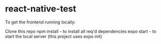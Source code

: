 # react-native-test
To get the frontend running locally:

Clone this repo
npm install - to install all req'd dependencies
expo start - to start the local server (this project uses expo init)